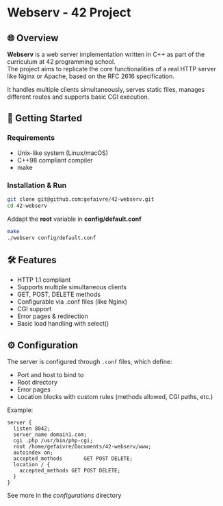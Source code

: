 # Webserv - 42 Project

## 🌐 Overview

**Webserv** is a web server implementation written in C++ as part of the curriculum at 42 programming school.  
The project aims to replicate the core functionalities of a real HTTP server like Nginx or Apache, based on the RFC 2616 specification.

It handles multiple clients simultaneously, serves static files, manages different routes and supports basic CGI execution.

## 🚀 Getting Started

### Requirements

- Unix-like system (Linux/macOS)
- C++98 compliant compiler
- make

### Installation & Run


```bash
git clone git@github.com:gefaivre/42-webserv.git
cd 42-webserv
```
Addapt the **root** variable in **config/default.conf**

```bash
make
./webserv config/default.conf
```

## 🛠 Features

- HTTP 1.1 compliant
- Supports multiple simultaneous clients
- GET, POST, DELETE methods
- Configurable via .conf files (like Nginx)
- CGI support
- Error pages & redirection
- Basic load handling with select()

## ⚙️ Configuration

The server is configured through `.conf` files, which define:
- Port and host to bind to
- Root directory
- Error pages
- Location blocks with custom rules (methods allowed, CGI paths, etc.)

Example:

```
server {
  listen 8042;
  server_name domain1.com;
  cgi .php /usr/bin/php-cgi;
  root /home/gefaivre/Documents/42-webserv/www;
  autoindex on;
  accepted_methods       GET POST DELETE;
  location / {
    accepted_methods GET POST DELETE;
  }
}
```

See more in the *configurations* directory
